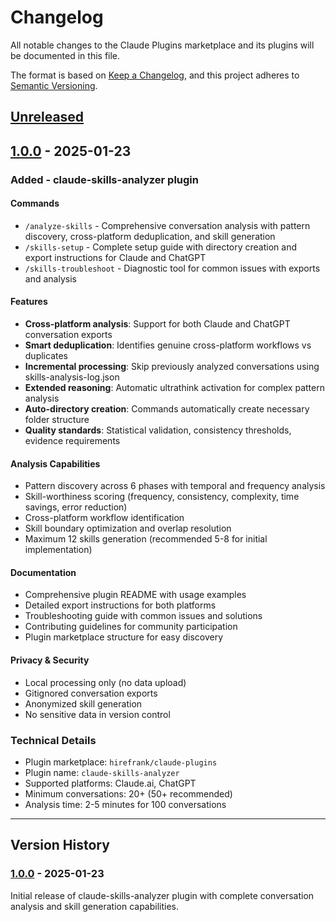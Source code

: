 # Changelog

All notable changes to the Claude Plugins marketplace and its plugins will be documented in this file.

The format is based on [Keep a Changelog](https://keepachangelog.com/en/1.0.0/),
and this project adheres to [Semantic Versioning](https://semver.org/spec/v2.0.0.html).

## [Unreleased]

## [1.0.0] - 2025-01-23

### Added - claude-skills-analyzer plugin

#### Commands
- `/analyze-skills` - Comprehensive conversation analysis with pattern discovery, cross-platform deduplication, and skill generation
- `/skills-setup` - Complete setup guide with directory creation and export instructions for Claude and ChatGPT
- `/skills-troubleshoot` - Diagnostic tool for common issues with exports and analysis

#### Features
- **Cross-platform analysis**: Support for both Claude and ChatGPT conversation exports
- **Smart deduplication**: Identifies genuine cross-platform workflows vs duplicates
- **Incremental processing**: Skip previously analyzed conversations using skills-analysis-log.json
- **Extended reasoning**: Automatic ultrathink activation for complex pattern analysis
- **Auto-directory creation**: Commands automatically create necessary folder structure
- **Quality standards**: Statistical validation, consistency thresholds, evidence requirements

#### Analysis Capabilities
- Pattern discovery across 6 phases with temporal and frequency analysis
- Skill-worthiness scoring (frequency, consistency, complexity, time savings, error reduction)
- Cross-platform workflow identification
- Skill boundary optimization and overlap resolution
- Maximum 12 skills generation (recommended 5-8 for initial implementation)

#### Documentation
- Comprehensive plugin README with usage examples
- Detailed export instructions for both platforms
- Troubleshooting guide with common issues and solutions
- Contributing guidelines for community participation
- Plugin marketplace structure for easy discovery

#### Privacy & Security
- Local processing only (no data upload)
- Gitignored conversation exports
- Anonymized skill generation
- No sensitive data in version control

### Technical Details
- Plugin marketplace: `hirefrank/claude-plugins`
- Plugin name: `claude-skills-analyzer`
- Supported platforms: Claude.ai, ChatGPT
- Minimum conversations: 20+ (50+ recommended)
- Analysis time: 2-5 minutes for 100 conversations

---

## Version History

### [1.0.0] - 2025-01-23
Initial release of claude-skills-analyzer plugin with complete conversation analysis and skill generation capabilities.

[Unreleased]: https://github.com/hirefrank/claude-plugins/compare/v1.0.0...HEAD
[1.0.0]: https://github.com/hirefrank/claude-plugins/releases/tag/v1.0.0
